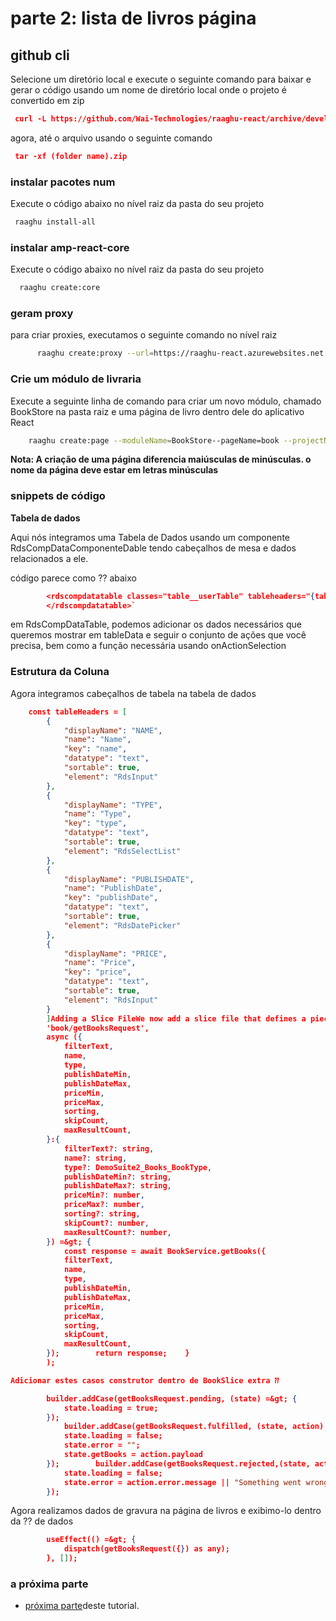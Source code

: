 <style>
  @import url('https://fonts.googleapis.com/css2?family=Lexend:wght@100;300;400;500;600;700;800;900&family=Poppins:wght@100;200;300;400;500;600;700;800;900&display=swap');
</style>
# parte 2: lista de livros página
## github cli
Selecione um diretório local e execute o seguinte comando para baixar e gerar o código usando um nome de diretório local onde o projeto é convertido em zip
```json
 curl -L https://github.com/Wai-Technologies/raaghu-react/archive/development-abp.zip --output (folder name).zip
```
agora, até o arquivo usando o seguinte comando
```json
 tar -xf (folder name).zip
```
### instalar pacotes num
Execute o código abaixo no nível raiz da pasta do seu projeto
```bash
 raaghu install-all
```
### instalar amp-react-core
Execute o código abaixo no nível raiz da pasta do seu projeto
```bash
  raaghu create:core
```
### geram proxy
para criar proxies, executamos o seguinte comando no nível raiz
```bash
      raaghu create:proxy --url=https://raaghu-react.azurewebsites.net
```
### Crie um módulo de livraria
Execute a seguinte linha de comando para criar um novo módulo, chamado BookStore na pasta raiz e uma página de livro dentro dele do aplicativo React
```bash
    raaghu create:page --moduleName=BookStore--pageName=book --projectName=Acme.BookStore
```
**Nota: A criação de uma página diferencia maiúsculas de minúsculas. o nome da página deve estar em letras minúsculas**
### snippets de código
**Tabela de dados**

Aqui nós integramos uma Tabela de Dados usando um componente RdsCompDataComponenteDable tendo cabeçalhos de mesa e dados relacionados a ele.

código parece como ⁇  abaixo
```json
        <rdscompdatatable classes="table__userTable" tableheaders="{tableHeaders}" pagination="{true}" tabledata="{Data}" onactionselection="{onActionSelection}" recordsperpage="{5}" recordsperpageselectlistoption="{true}">`
        </rdscompdatatable>`
```
em RdsCompDataTable, podemos adicionar os dados necessários que queremos mostrar em tableData e seguir o conjunto de ações que você precisa, bem como a função necessária usando onActionSelection

### Estrutura da Coluna
Agora integramos cabeçalhos de tabela na tabela de dados
```json
    const tableHeaders = [
        {
            "displayName": "NAME",
            "name": "Name",
            "key": "name",
            "datatype": "text",
            "sortable": true,
            "element": "RdsInput"
        },
        {
            "displayName": "TYPE",
            "name": "Type",
            "key": "type",
            "datatype": "text",
            "sortable": true,
            "element": "RdsSelectList"
        },
        {
            "displayName": "PUBLISHDATE",
            "name": "PublishDate",
            "key": "publishDate",
            "datatype": "text",
            "sortable": true,
            "element": "RdsDatePicker"
        },
        {
            "displayName": "PRICE",
            "name": "Price",
            "key": "price",
            "datatype": "text",
            "sortable": true,
            "element": "RdsInput"
        }
        ]Adding a Slice FileWe now add a slice file that defines a piece of state and its corresponding reducer functions    export const getBooksRequest = createAsyncThunk(
        'book/getBooksRequest',
        async ({
            filterText,
            name,
            type,
            publishDateMin,
            publishDateMax,
            priceMin,
            priceMax,
            sorting,
            skipCount,
            maxResultCount,
        }:{
            filterText?: string,
            name?: string,
            type?: DemoSuite2_Books_BookType,
            publishDateMin?: string,
            publishDateMax?: string,
            priceMin?: number,
            priceMax?: number,
            sorting?: string,
            skipCount?: number,
            maxResultCount?: number,
        }) =&gt; {
            const response = await BookService.getBooks({
            filterText,
            name,
            type,
            publishDateMin,
            publishDateMax,
            priceMin,
            priceMax,
            sorting,
            skipCount,
            maxResultCount,
        });        return response;    }
        );

Adicionar estes casos construtor dentro de BookSlice extra ⁇

        builder.addCase(getBooksRequest.pending, (state) =&gt; {
            state.loading = true;
        });
            builder.addCase(getBooksRequest.fulfilled, (state, action) =&gt; {
            state.loading = false;
            state.error = "";
            state.getBooks = action.payload
        });        builder.addCase(getBooksRequest.rejected,(state, action)=&gt; {
            state.loading = false;
            state.error = action.error.message || "Something went wrong";
        });
```

Agora realizamos dados de gravura na página de livros e exibimo-lo dentro da ⁇  de dados
```json
        useEffect(() =&gt; {
            dispatch(getBooksRequest({}) as any);
        }, []);
```
### a próxima parte

- [próxima parte](Creating-Updating-And-Deleting-Book.md "")deste tutorial.


